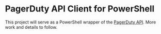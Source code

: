 # PagerDuty API Client for PowerShell

This project will serve as a PowerShell wrapper of the [PagerDuty API](https://developer.pagerduty.com/). More work and details to follow.
